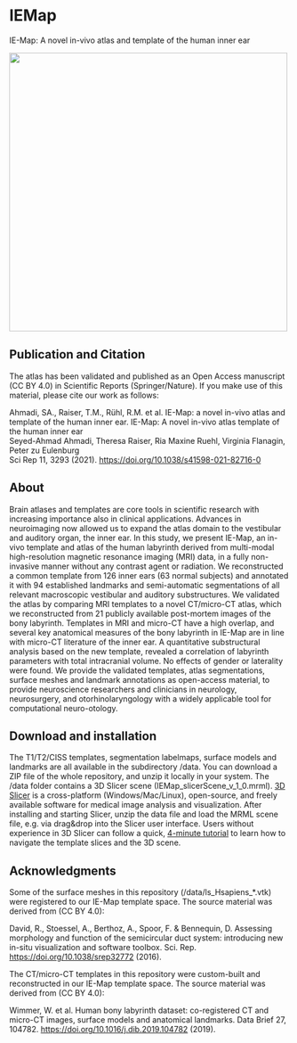 # IEMap
IE-Map: A novel in-vivo atlas and template of the human inner ear
<!--![](./data/fig_IEMap_3Drender.png)-->
<img width="500" alt="" src="./data/fig_IEMap_3Drender.png">

## Publication and Citation
The atlas has been validated and published as an Open Access manuscript (CC BY 4.0) in Scientific Reports (Springer/Nature). If you make use of this material, please cite our work as follows:  

Ahmadi, SA., Raiser, T.M., Rühl, R.M. et al. IE-Map: a novel in-vivo atlas and template of the human inner ear. 
IE-Map: A novel in-vivo atlas template of the human inner ear <br>
Seyed-Ahmad Ahmadi, Theresa Raiser, Ria Maxine Ruehl, Virginia Flanagin, Peter zu Eulenburg <br>
Sci Rep 11, 3293 (2021). https://doi.org/10.1038/s41598-021-82716-0 <br>

## About
Brain atlases and templates are core tools in scientific research with increasing importance also in clinical applications. Advances in neuroimaging now allowed us to expand the atlas domain to the vestibular and auditory organ, the inner ear. In this study, we present IE-Map, an in-vivo template and atlas of the human labyrinth derived from multi-modal high-resolution magnetic resonance imaging (MRI) data, in a fully non-invasive manner without any contrast agent or radiation. We reconstructed a common template from 126 inner ears (63 normal subjects) and annotated it with 94 established landmarks and semi-automatic segmentations of all relevant macroscopic vestibular and auditory substructures. We validated the atlas by comparing MRI templates to a novel CT/micro-CT atlas, which we reconstructed from 21 publicly available post-mortem images of the bony labyrinth. Templates in MRI and micro-CT have a high overlap, and several key anatomical measures of the bony labyrinth in IE-Map are in line with micro-CT literature of the inner ear. A quantitative substructural analysis based on the new template, revealed a correlation of labyrinth parameters with total intracranial volume. No effects of gender or laterality were found. We provide the validated templates, atlas segmentations, surface meshes and landmark annotations as open-access material, to provide neuroscience researchers and clinicians in neurology, neurosurgery, and otorhinolaryngology with a widely applicable tool for computational neuro-otology.

## Download and installation
The T1/T2/CISS templates, segmentation labelmaps, surface models and landmarks are all available in the subdirectory /data. You can download a ZIP file of the whole repository, and unzip it locally in your system. The /data folder contains a 3D Slicer scene (IEMap_slicerScene_v_1_0.mrml). [3D Slicer](https://download.slicer.org/) is a cross-platform (Windows/Mac/Linux), open-source, and freely available software for medical image analysis and visualization. After installing and starting Slicer, unzip the data file and load the MRML scene file, e.g. via drag&drop into the Slicer user interface. Users without experience in 3D Slicer can follow a quick, [4-minute tutorial](https://www.slicer.org/wiki/Documentation/4.10/Training#Slicer4Minute_Tutorial) to learn how to navigate the template slices and the 3D scene.

## Acknowledgments
Some of the surface meshes in this repository (/data/ls_Hsapiens_*.vtk) were registered to our IE-Map template space. The source material was derived from (CC BY 4.0):

David, R., Stoessel, A., Berthoz, A., Spoor, F. & Bennequin, D. Assessing morphology and function of the semicircular duct system: introducing new in-situ visualization and software toolbox. Sci. Rep. https://doi.org/10.1038/srep32772 (2016).

The CT/micro-CT templates in this repository were custom-built and reconstructed in our IE-Map template space. The source material was derived from (CC BY 4.0):

Wimmer, W. et al. Human bony labyrinth dataset: co-registered CT and micro-CT images, surface models and anatomical landmarks. Data Brief 27, 104782. https://doi.org/10.1016/j.dib.2019.104782 (2019).
